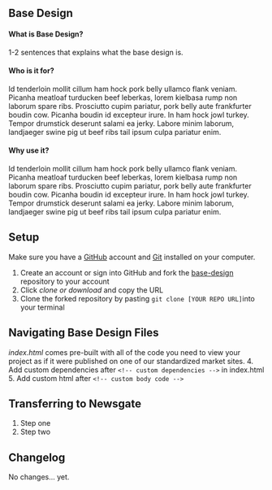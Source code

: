 ## Base Design

#### What is Base Design?
1-2 sentences that explains what the base design is.

#### Who is it for?
Id tenderloin mollit cillum ham hock pork belly ullamco flank veniam. Picanha meatloaf turducken beef leberkas, lorem kielbasa rump non laborum spare ribs. Prosciutto cupim pariatur, pork belly aute frankfurter boudin cow. Picanha boudin id excepteur irure. In ham hock jowl turkey. Tempor drumstick deserunt salami ea jerky. Labore minim laborum, landjaeger swine pig ut beef ribs tail ipsum culpa pariatur enim.

#### Why use it?
Id tenderloin mollit cillum ham hock pork belly ullamco flank veniam. Picanha meatloaf turducken beef leberkas, lorem kielbasa rump non laborum spare ribs. Prosciutto cupim pariatur, pork belly aute frankfurter boudin cow. Picanha boudin id excepteur irure. In ham hock jowl turkey. Tempor drumstick deserunt salami ea jerky. Labore minim laborum, landjaeger swine pig ut beef ribs tail ipsum culpa pariatur enim.

## Setup

Make sure you have a [GitHub](https://github.com/) account and [Git](https://git-scm.com/downloads) installed on your computer.

1. Create an account or sign into GitHub and fork the [base-design](https://github.com/mcclatchy/special-project-template/tree/master/base-design) repository to your account
2. Click *clone or download* and copy the URL
3. Clone the forked repository by pasting
`git clone [YOUR REPO URL]`into your terminal

## Navigating Base Design Files
*index.html* comes pre-built with all of the code you need to view your project as if it were published on one of our standardized market sites.
4. Add custom dependencies after `<!-- custom dependencies -->` in index.html
5. Add custom html after `<!-- custom body code -->`

## Transferring to Newsgate
1. Step one
2. Step two

## Changelog
No changes... yet.
